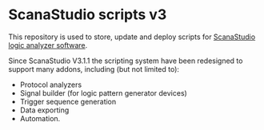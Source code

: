 # ScanaStudio scripts v3
This repository is used to store, update and deploy scripts for [ScanaStudio logic analyzer software](https://www.ikalogic.com/pages/scanastudio-logic-analyzer-software). 

Since ScanaStudio V3.1.1 the scripting system have been redesigned to support many addons, including (but not limited to):
* Protocol analyzers
* Signal builder (for logic pattern generator devices)
* Trigger sequence generation
* Data exporting
* Automation.

